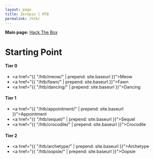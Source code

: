 ```yaml
---
layout: page
title: Zeropio | HTB
permalink: /htb/
---
```


**Main page:** [Hack The Box](https://www.hackthebox.com/)

# [](#header-4)Starting Point

#### Tier 0
- <a href="{{ "/htb/meow/" | prepend: site.baseurl }}">Meow</a>
- <a href="{{ "/htb/fawn/" | prepend: site.baseurl }}">Fawn</a>
- <a href="{{ "/htb/dancing/" | prepend: site.baseurl }}">Dancing</a>

#### Tier 1
- <a href="{{ "/htb/appointment/" | prepend: site.baseurl }}">Appointment</a>
- <a href="{{ "/htb/sequel/" | prepend: site.baseurl }}">Sequel</a>
- <a href="{{ "/htb/crocodile/" | prepend: site.baseurl }}">Crocodile</a>

#### Tier 2
- <a href="{{ "/htb/archetype/" | prepend: site.baseurl }}">Archetype</a>
- <a href="{{ "/htb/oopsie/" | prepend: site.baseurl }}">Oopsie</a>
